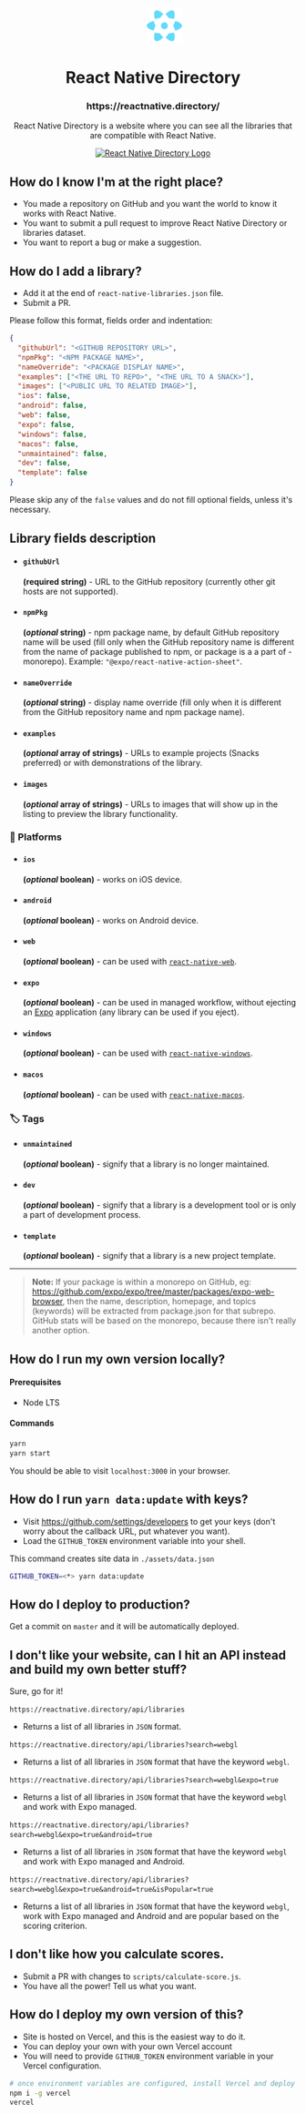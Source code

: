 <dd align="center"><img alt="React Native Directory Logo" height="64" src="./assets/logo.png" /></dd>
<h1 align="center">React Native Directory</h1>
<h3 align="center">https://reactnative.directory/</h3>
<p align="center">React Native Directory is a website where you can see all the libraries that are compatible with React Native.</p>
<p align="center">
  <a href="https://reactnative.directory/">
    <img alt="React Native Directory Logo" height="20" src="https://img.shields.io/github/deployments/react-native-community/directory/Production?label=Deploy&logo=vercel&style=flat-square" />
  </a>
</p>

## How do I know I'm at the right place?

- You made a repository on GitHub and you want the world to know it works with React Native.
- You want to submit a pull request to improve React Native Directory or libraries dataset.
- You want to report a bug or make a suggestion.

## How do I add a library?

- Add it at the end of `react-native-libraries.json` file.
- Submit a PR.

Please follow this format, fields order and indentation:

```json
{
  "githubUrl": "<GITHUB REPOSITORY URL>",
  "npmPkg": "<NPM PACKAGE NAME>",
  "nameOverride": "<PACKAGE DISPLAY NAME>",
  "examples": ["<THE URL TO REPO>", "<THE URL TO A SNACK>"],
  "images": ["<PUBLIC URL TO RELATED IMAGE>"],
  "ios": false,
  "android": false,
  "web": false,
  "expo": false,
  "windows": false,
  "macos": false,
  "unmaintained": false,
  "dev": false,
  "template": false
}
```

Please skip any of the `false` values and do not fill optional fields, unless it's necessary.

## Library fields description

- #### `githubUrl`
  **(required string)** - URL to the GitHub repository (currently other git hosts are not supported).
- #### `npmPkg`
  **(_optional_ string)** - npm package name, by default GitHub repository name will be used (fill only when the GitHub repository name is different from the name of package published to npm, or package is a a part of - monorepo). Example: `"@expo/react-native-action-sheet"`.
- #### `nameOverride`
  **(_optional_ string)** - display name override (fill only when it is different from the GitHub repository name and npm package name).
- #### `examples`
  **(_optional_ array of strings)** - URLs to example projects (Snacks preferred) or with demonstrations of the library.
- #### `images`
  **(_optional_ array of strings)** - URLs to images that will show up in the listing to preview the library functionality.

### 📱 Platforms

- #### `ios`
  **(_optional_ boolean)** - works on iOS device.
- #### `android`
  **(_optional_ boolean)** - works on Android device.
- #### `web`
  **(_optional_ boolean)** - can be used with [`react-native-web`](https://github.com/necolas/react-native-web).
- #### `expo`
  **(_optional_ boolean)** - can be used in managed workflow, without ejecting an [Expo](https://github.com/expo/expo) application (any library can be used if you eject).
- #### `windows`
  **(_optional_ boolean)** - can be used with [`react-native-windows`](https://github.com/microsoft/react-native-windows).
- #### `macos`
  **(_optional_ boolean)** - can be used with [`react-native-macos`](https://github.com/microsoft/react-native-macos).

### 🏷️ Tags

- #### `unmaintained`
  **(_optional_ boolean)** - signify that a library is no longer maintained.
- #### `dev`
  **(_optional_ boolean)** - signify that a library is a development tool or is only a part of development process.
- #### `template`
  **(_optional_ boolean)** - signify that a library is a new project template.

---

> __Note:__ If your package is within a monorepo on GitHub, eg: https://github.com/expo/expo/tree/master/packages/expo-web-browser, then the name, description, homepage, and topics (keywords) will be extracted from package.json for that subrepo. GitHub stats will be based on the monorepo, because there isn't really another option.

## How do I run my own version locally?

#### Prerequisites

- Node LTS

#### Commands

```sh
yarn
yarn start
```

You should be able to visit `localhost:3000` in your browser.

## How do I run `yarn data:update` with keys?

- Visit https://github.com/settings/developers to get your keys (don't worry about the callback URL, put whatever you want).
- Load the `GITHUB_TOKEN` environment variable into your shell.

This command creates site data in `./assets/data.json`

```sh
GITHUB_TOKEN=<*> yarn data:update
```

## How do I deploy to production?

Get a commit on `master` and it will be automatically deployed.

## I don't like your website, can I hit an API instead and build my own better stuff?

Sure, go for it!

`https://reactnative.directory/api/libraries`

- Returns a list of all libraries in `JSON` format.

`https://reactnative.directory/api/libraries?search=webgl`

- Returns a list of all libraries in `JSON` format that have the keyword `webgl`.

`https://reactnative.directory/api/libraries?search=webgl&expo=true`

- Returns a list of all libraries in `JSON` format that have the keyword `webgl` and work with Expo managed.

`https://reactnative.directory/api/libraries?search=webgl&expo=true&android=true`

- Returns a list of all libraries in `JSON` format that have the keyword `webgl` and work with Expo managed and Android.

`https://reactnative.directory/api/libraries?search=webgl&expo=true&android=true&isPopular=true`

- Returns a list of all libraries in `JSON` format that have the keyword `webgl`, work with Expo managed and Android and are popular based on the scoring criterion.

## I don't like how you calculate scores.

- Submit a PR with changes to `scripts/calculate-score.js`.
- You have all the power! Tell us what you want.

## How do I deploy my own version of this?

- Site is hosted on Vercel, and this is the easiest way to do it.
- You can deploy your own with your own Vercel account
- You will need to provide `GITHUB_TOKEN` environment variable in your Vercel configuration.

```sh
# once environment variables are configured, install Vercel and deploy
npm i -g vercel
vercel
```
